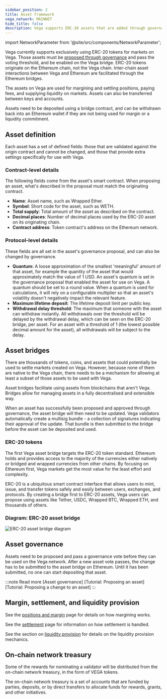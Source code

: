 ```yaml
---
sidebar_position: 2
title: Asset framework
vega_network: MAINNET
hide_title: false
description: Vega supports ERC-20 assets that are added through governance.
---
```

import NetworkParameter from '@site/src/components/NetworkParameter';

Vega currently supports exclusively using ERC-20 tokens for markets on Vega. Those assets must be [proposed through governance](../governance.md#asset-governance) and pass the voting threshold, and be enabled on the Vega bridge. ERC-20 tokens originate on the Ethereum chain, not the Vega chain. Inter-chain asset interactions between Vega and Ethereum are facilitated through the Ethereum bridges. 

The assets on Vega are used for margining and settling positions, paying fees, and supplying liquidity on markets. Assets can also be transferred between keys and accounts.

Assets need to be deposited using a bridge contract, and can be withdrawn back into an Ethereum wallet if they are not being used for margin or a liquidity commitment.

## Asset definition
Each asset has a set of defined fields: those that are validated against the origin contract and cannot be changed, and those that provide extra settings specifically for use with Vega.

### Contract-level details
The following fields come from the asset's smart contract. When proposing an asset, what's described in the proposal must match the originating contract.

* **Name**: Asset name, such as Wrapped Ether.
* **Symbol**: Short code for the asset, such as WETH.
* **Total supply**: Total amount of the asset as described on the contract.
* **Decimal places**: Number of decimal places used by the ERC-20 asset on its originating chain. 
* **Contract address**: Token contract's address on the Ethereum network.

### Protocol-level details
These fields are all set in the asset's governance proposal, and can also be changed by governance.

* **Quantum:** A loose approximation of the smallest 'meaningful' amount of that asset, for example the quantity of the asset that would approximately match the value of 1 USD. An asset's quantum is set in the governance proposal that enabled the asset for use on Vega. A quantum should be set to a round value. When a quantum is used for calculations, it will rely on a configurable multiplier so that an asset's volatility doesn't negatively impact the relevant feature.
* **Maximum lifetime deposit**: The lifetime deposit limit per public key.
* **Withdrawal delay threshold**: The maximum that someone with the asset can withdraw instantly. All withdrawals over the threshold will be delayed by the withdrawal delay, which can be seen on the ERC-20 bridge, per asset. For an asset with a threshold of 1 (the lowest possible decimal amount for the asset), all withdrawals will be subject to the delay.

## Asset bridges 
There are thousands of tokens, coins, and assets that could potentially be used to settle markets created on Vega. However, because none of them are native to the Vega chain, there needs to be a mechanism for allowing at least a subset of those assets to be used with Vega.

Asset bridges facilitate using assets from blockchains that aren't Vega. Bridges allow for managing assets in a fully decentralised and extensible way.

When an asset has successfully been proposed and approved through governance, the asset bridge will then need to be updated. Vega validators automatically create a multisig bundle - a collection of signatures indicating their approval of the update. That bundle is then submitted to the bridge before the asset can be deposited and used.

### ERC-20 tokens
The first Vega asset bridge targets the ERC-20 token standard. Ethereum holds and provides access to the majority of the currencies either natively or bridged and wrapped currencies from other chains. By focusing on Ethereum first, Vega markets get the most value for the least effort and complexity.

ERC-20 is a ubiquitous smart contract interface that allows users to mint, issue, and transfer tokens safely and easily between users, exchanges, and protocols. By creating a bridge first to ERC-20 assets, Vega users can propose using assets like Tether, USDC, Wrapped BTC, Wrapped ETH, and thousands of others.

### Diagram: ERC-20 asset bridge

![ERC-20 asset bridge diagram](/img/concept-diagrams/erc-20-bridge.jpg)

## Asset governance
Assets need to be proposed and pass a governance vote before they can be used on the Vega network. After a new asset vote passes, the change has to be submitted to the asset bridge on Ethereum. Until it has been submitted, no one can start depositing that asset. 

:::note Read more
[Asset governance]
[Tutorial: Proposing an asset]
[Tutorial: Proposing a change to an asset]
:::

## Margin, settlement, and liquidity provision
See the [positions and margin](../trading-on-vega/positions-margin.md) page for details on how margining works. 

See the [settlement](../trading-on-vega/settlement.md) page for information on how settlement is handled.

See the section on [liquidity provision](../liquidity/index.md) for details on the liquidity provision mechanics.


## On-chain network treasury 
Some of the rewards for nominating a validator will be distributed from the on-chain network treasury, in the form of VEGA tokens.

The on-chain network treasury is a set of accounts that are funded by parties, deposits, or by direct transfers to allocate funds for rewards, grants, and other initiatives.
